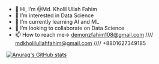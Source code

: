 - 👋 Hi, I’m @Md. Kholil Ullah Fahim
- 👀 I’m interested in Data Science 
- 🌱 I’m currently learning AI and ML
- 💞️ I’m looking to collaborate on Data Science
- 📫 How to reach me-> demonzfahim108@gmail.com //// mdkholilullahfahim@gmail.com //// +8801627349185

<!---
SKFahim202002006/SKFahim202002006 is a ✨ special ✨ repository because its `README.md` (this file) appears on your GitHub profile.
You can click the Preview link to take a look at your changes.
--->
[![Anurag's GitHub stats](https://github-readme-stats.vercel.app/api?username=SKFahim202002006)](https://github.com/anuraghazra/github-readme-stats)
